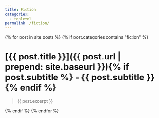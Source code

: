 ```yaml
---
title: Fiction
categories:
  - toplevel
permalink: /fiction/
---
```

{% for post in site.posts %}
{% if post.categories contains "fiction" %}

# [{{ post.title }}]({{ post.url | prepend: site.baseurl }}){% if post.subtitle %} - {{ post.subtitle }}{% endif %}

> {{ post.excerpt }}

{% endif %}
{% endfor %}
